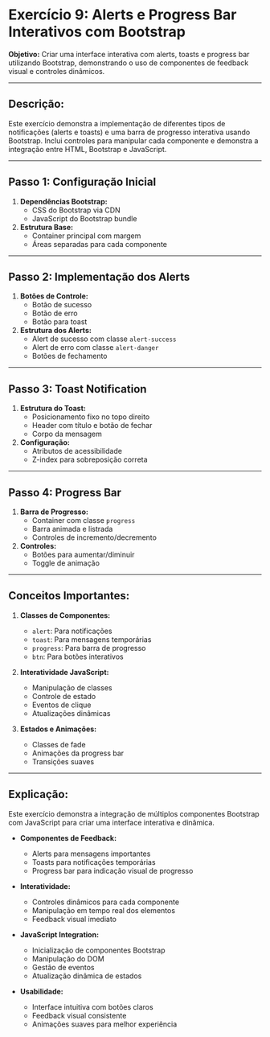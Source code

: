 # Exercício 9: Alerts e Progress Bar Interativos com Bootstrap

**Objetivo:** Criar uma interface interativa com alerts, toasts e progress bar utilizando Bootstrap, demonstrando o uso de componentes de feedback visual e controles dinâmicos.

---
## Descrição:
Este exercício demonstra a implementação de diferentes tipos de notificações (alerts e toasts) e uma barra de progresso interativa usando Bootstrap. Inclui controles para manipular cada componente e demonstra a integração entre HTML, Bootstrap e JavaScript.

---
## Passo 1: Configuração Inicial
1. **Dependências Bootstrap:**
   - CSS do Bootstrap via CDN
   - JavaScript do Bootstrap bundle
2. **Estrutura Base:**
   - Container principal com margem
   - Áreas separadas para cada componente

---
## Passo 2: Implementação dos Alerts
1. **Botões de Controle:**
   - Botão de sucesso
   - Botão de erro
   - Botão para toast
2. **Estrutura dos Alerts:**
   - Alert de sucesso com classe `alert-success`
   - Alert de erro com classe `alert-danger`
   - Botões de fechamento

---
## Passo 3: Toast Notification
1. **Estrutura do Toast:**
   - Posicionamento fixo no topo direito
   - Header com título e botão de fechar
   - Corpo da mensagem
2. **Configuração:**
   - Atributos de acessibilidade
   - Z-index para sobreposição correta

---
## Passo 4: Progress Bar
1. **Barra de Progresso:**
   - Container com classe `progress`
   - Barra animada e listrada
   - Controles de incremento/decremento
2. **Controles:**
   - Botões para aumentar/diminuir
   - Toggle de animação

---
## Conceitos Importantes:
1. **Classes de Componentes:**
   - `alert`: Para notificações
   - `toast`: Para mensagens temporárias
   - `progress`: Para barra de progresso
   - `btn`: Para botões interativos

2. **Interatividade JavaScript:**
   - Manipulação de classes
   - Controle de estado
   - Eventos de clique
   - Atualizações dinâmicas

3. **Estados e Animações:**
   - Classes de fade
   - Animações da progress bar
   - Transições suaves

---
## Explicação:
Este exercício demonstra a integração de múltiplos componentes Bootstrap com JavaScript para criar uma interface interativa e dinâmica.

- **Componentes de Feedback:** 
  - Alerts para mensagens importantes
  - Toasts para notificações temporárias
  - Progress bar para indicação visual de progresso

- **Interatividade:**
  - Controles dinâmicos para cada componente
  - Manipulação em tempo real dos elementos
  - Feedback visual imediato

- **JavaScript Integration:**
  - Inicialização de componentes Bootstrap
  - Manipulação do DOM
  - Gestão de eventos
  - Atualização dinâmica de estados

- **Usabilidade:**
  - Interface intuitiva com botões claros
  - Feedback visual consistente
  - Animações suaves para melhor experiência